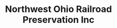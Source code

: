 ---
layout: repo
title: "Northwest Ohio Railroad Preservation Inc"
id: 493
permalink: repos/493/
---